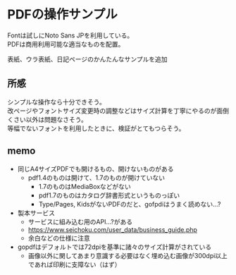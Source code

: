 # PDFの操作サンプル

Fontは試しにNoto Sans JPを利用している。  
PDFは商用利用可能な適当なものを配置。  
  
表紙、ウラ表紙、日記ページのかんたんなサンプルを追加  
  
## 所感

シンプルな操作なら十分できそう。  
改ページやフォントサイズ変更時の調整などはサイズ計算を丁寧にやるのが面倒くさい以外は問題なさそう。  
等幅でないフォントを利用したときに、検証がとてもつらそう。  

## memo

- 同じA4サイズPDFでも開けるもの、開けないものがある
  - pdf1.4のものは開けて、1.7のものが開けていない
    - 1.7のものはMediaBoxなどがない
	- pdf1.7のものはカタログ辞書形式というものっぽい
	- Type/Pages, KidsがないPDFのだと、gofpdiはうまく読めない...?
- 製本サービス
  - サービスに組み込む用のAPI...?がある
  - https://www.seichoku.com/user_data/business_guide.php
  - 余白などの仕様に注意
- gopdfはデフォルトでは72dpiを基準に諸々のサイズ計算がされている
  - 画像以外に関してあまり意識する必要はなく埋め込む画像が300dpi以上であれば印刷に支障ない（はず）
